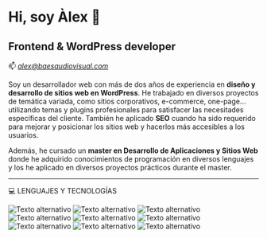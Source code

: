 # Hi, soy Àlex :wave:

## Frontend & WordPress developer


:mailbox: *alex@baesaudiovisual.com*

Soy un desarrollador web con más de dos años de experiencia en **diseño y desarrollo de sitios web en WordPress**. He trabajado en diversos proyectos de temática variada, como sitios corporativos, e-commerce, one-page... utilizando temas y plugins profesionales para satisfacer las necesitades específicas del cliente. También he aplicado **SEO** cuando ha sido requerido para mejorar y posicionar los sitios web y hacerlos más accesibles a los usuarios.

Además, he cursado un **master en Desarrollo de Aplicaciones y Sitios Web** donde he adquirido conocimientos de programación en diversos lenguajes y los he aplicado en diversos proyectos prácticos durante el master.
<hr>

:computer: LENGUAJES Y TECNOLOGÍAS

![Texto alternativo](https://img.shields.io/badge/HTML5-green)
![Texto alternativo](https://img.shields.io/badge/CCS3-blue)
![Texto alternativo](https://img.shields.io/badge/JavaScript-yellow)
![Texto alternativo](https://img.shields.io/badge/TypeScript-orange)
![Texto alternativo](https://img.shields.io/badge/Angular-red)
![Texto alternativo](https://img.shields.io/badge/Laravel-lightgray)
![Texto alternativo](https://img.shields.io/badge/Bootstrap-blueviolet)
![Texto alternativo](https://img.shields.io/badge/WordPress-blue)
![Texto alternativo](https://img.shields.io/badge/Git&Github-gray)
